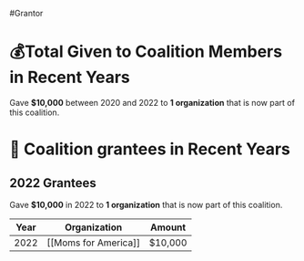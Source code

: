 #Grantor 

# 💰Total Given to Coalition Members in Recent Years

Gave **$10,000** between 2020 and 2022 to **1 organization** that is now part of this coalition.

# 💸 Coalition grantees in Recent Years

## 2022 Grantees

Gave **$10,000** in 2022  to **1 organization** that is now part of this coalition.

| Year | Organization         | Amount  |
| ---- | -------------------- | ------- |
| 2022 | [[Moms for America]] | $10,000 |